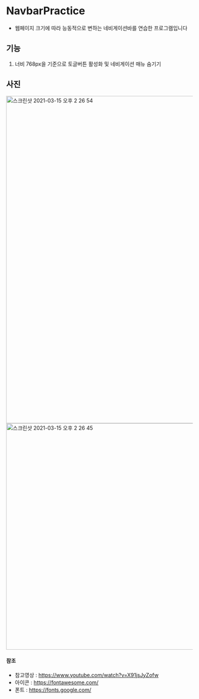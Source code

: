 # NavbarPractice
- 웹페이지 크기에 따라 능동적으로 변하는 네비게이션바를 연습한 프로그램입니다


## 기능
1. 너비 768px을 기준으로 토글버튼 활성화 및 네비게이션 매뉴 숨기기


## 사진
<img width="885" alt="스크린샷 2021-03-15 오후 2 26 54" src="https://user-images.githubusercontent.com/78836615/111108255-d2eb6780-859b-11eb-9033-397052264acc.png">
<img width="612" alt="스크린샷 2021-03-15 오후 2 26 45" src="https://user-images.githubusercontent.com/78836615/111108264-d7178500-859b-11eb-8e1f-f8a36dff3578.png">


#### 참조
- 참고영상 : https://www.youtube.com/watch?v=X91jsJyZofw
- 아이콘 : https://fontawesome.com/
- 폰트 : https://fonts.google.com/
